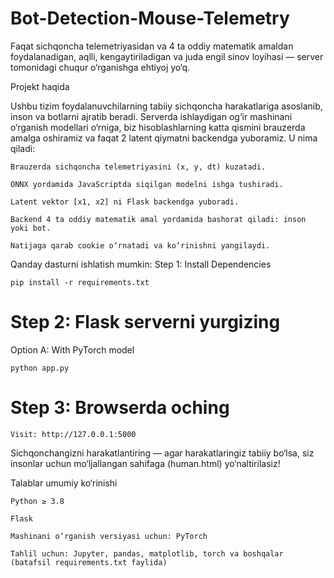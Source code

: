 # Bot-Detection-Mouse-Telemetry

Faqat sichqoncha telemetriyasidan va 4 ta oddiy matematik amaldan foydalanadigan, aqlli, kengaytiriladigan va juda engil sinov loyihasi — server tomonidagi chuqur o‘rganishga ehtiyoj yo‘q.

Projekt haqida

Ushbu tizim foydalanuvchilarning tabiiy sichqoncha harakatlariga asoslanib, inson va botlarni ajratib beradi. Serverda ishlaydigan og‘ir mashinani o‘rganish modellari o‘rniga, biz hisoblashlarning katta qismini brauzerda amalga oshiramiz va faqat 2 latent qiymatni backendga yuboramiz.
U nima qiladi:

    Brauzerda sichqoncha telemetriyasini (x, y, dt) kuzatadi.

    ONNX yordamida JavaScriptda siqilgan modelni ishga tushiradi.

    Latent vektor [x1, x2] ni Flask backendga yuboradi.

    Backend 4 ta oddiy matematik amal yordamida bashorat qiladi: inson yoki bot.

    Natijaga qarab cookie o‘rnatadi va ko‘rinishni yangilaydi.

Qanday dasturni ishlatish mumkin:
Step 1: Install Dependencies

`pip install -r requirements.txt`

# Step 2: Flask serverni yurgizing
Option A: With PyTorch model

`python app.py`


# Step 3: Browserda oching

`Visit: http://127.0.0.1:5000`

Sichqonchangizni harakatlantiring — agar harakatlaringiz tabiiy bo‘lsa, siz insonlar uchun mo‘ljallangan sahifaga (human.html) yo‘naltirilasiz!

Talablar umumiy ko‘rinishi

    Python ≥ 3.8

    Flask

    Mashinani o‘rganish versiyasi uchun: PyTorch

    Tahlil uchun: Jupyter, pandas, matplotlib, torch va boshqalar (batafsil requirements.txt faylida)